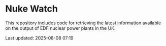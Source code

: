# Nuke Watch

This repository includes code for retrieving the latest information available on the output of EDF nuclear power plants in the UK.

Last updated: 2025-08-08 07:19